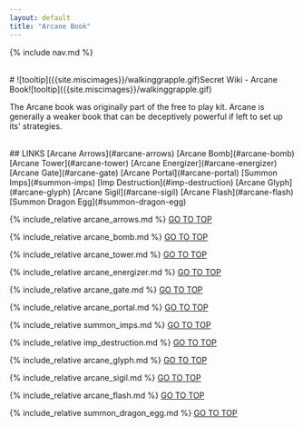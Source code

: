 ```yaml
---
layout: default
title: "Arcane Book"
---
```



{% include nav.md  %}

<br />
# ![tooltip]({{site.miscimages}}/walkinggrapple.gif)Secret Wiki - Arcane Book![tooltip]({{site.miscimages}}/walkinggrapple.gif)

The Arcane book was originally part of the free to play kit. Arcane is generally a weaker book that can be deceptively powerful if left to set up its' strategies.

<br />
## LINKS
[Arcane Arrows](#arcane-arrows)
[Arcane Bomb](#arcane-bomb)
[Arcane Tower](#arcane-tower)
[Arcane Energizer](#arcane-energizer)
[Arcane Gate](#arcane-gate)
[Arcane Portal](#arcane-portal)
[Summon Imps](#summon-imps)
[Imp Destruction](#imp-destruction)
[Arcane Glyph](#arcane-glyph)
[Arcane Sigil](#arcane-sigil)
[Arcane Flash](#arcane-flash)
[Summon Dragon Egg](#summon-dragon-egg)
<br />

{% include_relative arcane_arrows.md %}
[GO TO TOP](#secret-wiki---arcane-book)


{% include_relative arcane_bomb.md %}
[GO TO TOP](#secret-wiki---arcane-book)


{% include_relative arcane_tower.md %}
[GO TO TOP](#secret-wiki---arcane-book)


{% include_relative arcane_energizer.md %}
[GO TO TOP](#secret-wiki---arcane-book)


{% include_relative arcane_gate.md %}
[GO TO TOP](#secret-wiki---arcane-book)


{% include_relative arcane_portal.md %}
[GO TO TOP](#secret-wiki---arcane-book)


{% include_relative summon_imps.md %}
[GO TO TOP](#secret-wiki---arcane-book)


{% include_relative imp_destruction.md %}
[GO TO TOP](#secret-wiki---arcane-book)


{% include_relative arcane_glyph.md %}
[GO TO TOP](#secret-wiki---arcane-book)


{% include_relative arcane_sigil.md %}
[GO TO TOP](#secret-wiki---arcane-book)


{% include_relative arcane_flash.md %}
[GO TO TOP](#secret-wiki---arcane-book)


{% include_relative summon_dragon_egg.md %}
[GO TO TOP](#secret-wiki---arcane-book)


